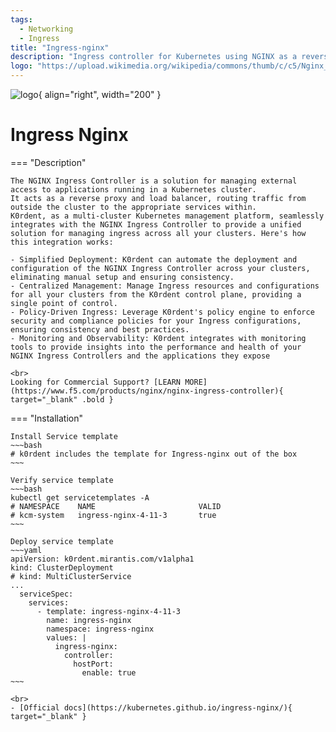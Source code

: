 ```yaml
---
tags:
  - Networking
  - Ingress
title: "Ingress-nginx"
description: "Ingress controller for Kubernetes using NGINX as a reverse proxy and load balancer."
logo: "https://upload.wikimedia.org/wikipedia/commons/thumb/c/c5/Nginx_logo.svg/500px-Nginx_logo.svg.png"
---
```

![logo](https://upload.wikimedia.org/wikipedia/commons/thumb/c/c5/Nginx_logo.svg/500px-Nginx_logo.svg.png){ align="right", width="200" }
# Ingress Nginx

=== "Description"

    The NGINX Ingress Controller is a solution for managing external access to applications running in a Kubernetes cluster.
    It acts as a reverse proxy and load balancer, routing traffic from outside the cluster to the appropriate services within.
    K0rdent, as a multi-cluster Kubernetes management platform, seamlessly integrates with the NGINX Ingress Controller to provide a unified solution for managing ingress across all your clusters. Here's how this integration works:
   
    - Simplified Deployment: K0rdent can automate the deployment and configuration of the NGINX Ingress Controller across your clusters, eliminating manual setup and ensuring consistency.
    - Centralized Management: Manage Ingress resources and configurations for all your clusters from the K0rdent control plane, providing a single point of control.
    - Policy-Driven Ingress: Leverage K0rdent's policy engine to enforce security and compliance policies for your Ingress configurations, ensuring consistency and best practices.
    - Monitoring and Observability: K0rdent integrates with monitoring tools to provide insights into the performance and health of your NGINX Ingress Controllers and the applications they expose

    <br>
    Looking for Commercial Support? [LEARN MORE](https://www.f5.com/products/nginx/nginx-ingress-controller){ target="_blank" .bold }

=== "Installation"

    Install Service template
    ~~~bash
    # k0rdent includes the template for Ingress-nginx out of the box
    ~~~

    Verify service template
    ~~~bash
    kubectl get servicetemplates -A
    # NAMESPACE    NAME                       VALID
    # kcm-system   ingress-nginx-4-11-3       true
    ~~~

    Deploy service template
    ~~~yaml
    apiVersion: k0rdent.mirantis.com/v1alpha1
    kind: ClusterDeployment
    # kind: MultiClusterService
    ...
      serviceSpec:
        services:
          - template: ingress-nginx-4-11-3
            name: ingress-nginx
            namespace: ingress-nginx
            values: |
              ingress-nginx:
                controller:
                  hostPort:
                    enable: true
    ~~~

    <br>
    - [Official docs](https://kubernetes.github.io/ingress-nginx/){ target="_blank" }

